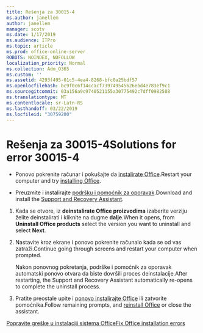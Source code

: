 ```yaml
---
title: Rešenja za 30015-4
ms.author: janellem
author: janellem
manager: scotv
ms.date: 1/17/2019
ms.audience: ITPro
ms.topic: article
ms.prod: office-online-server
ROBOTS: NOINDEX, NOFOLLOW
localization_priority: Normal
ms.collection: Adm_O365
ms.custom: ''
ms.assetid: 4293f495-01c5-4ea4-8268-bfc0a25bdf57
ms.openlocfilehash: bc9f0c6f14ccacf739749545626ebd4e783ef9c1
ms.sourcegitcommit: 03a156a9c9740521155a30775492c7dff0982588
ms.translationtype: MT
ms.contentlocale: sr-Latn-RS
ms.lasthandoff: 03/22/2019
ms.locfileid: "30759200"
---
```

# <a name="solutions-for-error-30015-4"></a><span data-ttu-id="d552c-102">Rešenja za 30015-4</span><span class="sxs-lookup"><span data-stu-id="d552c-102">Solutions for error 30015-4</span></span>


- <span data-ttu-id="d552c-103">Ponovo pokrenite računar i pokušajte da [instalirate Office](https://portal.office.com/OLS/MySoftware.aspx).</span><span class="sxs-lookup"><span data-stu-id="d552c-103">Restart your computer and try [installing Office](https://portal.office.com/OLS/MySoftware.aspx).</span></span>
    
- <span data-ttu-id="d552c-104">Preuzmite i instalirajte [podršku i pomoćnik za oporavak](https://aka.ms/SARA-OfficeUninstall-Alchemy).</span><span class="sxs-lookup"><span data-stu-id="d552c-104">Download and install the [Support and Recovery Assistant](https://aka.ms/SARA-OfficeUninstall-Alchemy).</span></span>
    
1. <span data-ttu-id="d552c-105">Kada se otvore, iz **deinstalirate Office proizvodima** izaberite verziju želite deinstalirati i kliknite na dugme **dalje**.</span><span class="sxs-lookup"><span data-stu-id="d552c-105">When it opens, from **Uninstall Office products** select the version you want to uninstall and select **Next**.</span></span> 
    
2. <span data-ttu-id="d552c-106">Nastavite kroz ekrane i ponovo pokrenite računalo kada se od vas zatraži.</span><span class="sxs-lookup"><span data-stu-id="d552c-106">Continue going through screens and restart your computer when prompted.</span></span>
    
    <span data-ttu-id="d552c-107">Nakon ponovnog pokretanja, podrške i pomoćnik za oporavak automatski ponovo otvara da biste dovršili proces deinstalacije.</span><span class="sxs-lookup"><span data-stu-id="d552c-107">After restarting, the Support and Recovery Assistant automatically re-opens to complete the uninstall process.</span></span>
    
3. <span data-ttu-id="d552c-108">Pratite preostale upite i [ponovo instalirajte Office](https://portal.office.com/OLS/MySoftware.aspx) ili zatvorite pomoćnika.</span><span class="sxs-lookup"><span data-stu-id="d552c-108">Follow remaining prompts, and [reinstall Office](https://portal.office.com/OLS/MySoftware.aspx) or close the assistant.</span></span> 
    
[<span data-ttu-id="d552c-109">Popravite greške u instalaciji sistema Office</span><span class="sxs-lookup"><span data-stu-id="d552c-109">Fix Office installation errors</span></span>](https://support.office.com/article/d5df89a9-0507-4b4c-92f9-22f457e630aa?=wt.mc_id=Alchm_DldInstAct)
  

